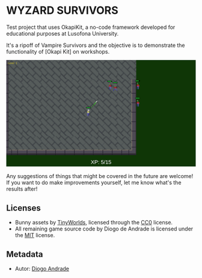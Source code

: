 # WYZARD SURVIVORS

Test project that uses OkapiKit, a no-code framework developed for educational purposes at Lusofona University.

It's a ripoff of Vampire Survivors and the objective is to demonstrate the functionality of [Okapi Kit] on workshops.

![Gameplay](Screenshots/screen01.png)

Any suggestions of things that might be covered in the future are welcome!
If you want to do make improvements yourself, let me know what's the results after!

## Licenses

- Bunny assets by [TinyWorlds], licensed through the [CC0] license.
- All remaining game source code by Diogo de Andrade is licensed under the [MIT] license.

## Metadata

- Autor: [Diogo Andrade]

[Diogo Andrade]:https://github.com/DiogoDeAndrade
[CC0]:https://creativecommons.org/publicdomain/zero/1.0/
[CC-BY 3.0]:https://creativecommons.org/licenses/by/3.0/
[CC-BY-SA 4.0]:http://creativecommons.org/licenses/by-sa/4.0/
[MIT]:LICENSE
[OkapiKit]:https://github.com/VideojogosLusofona/OkapiKit
[TinyWorlds]:https://opengameart.org/users/tinyworlds

